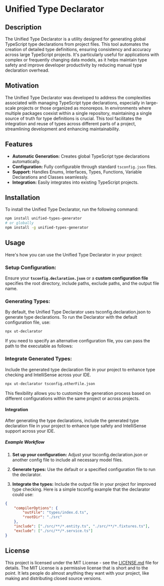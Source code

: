 # Unified Type Declarator

## Description

The Unified Type Declarator is a utility designed for generating global TypeScript type declarations from project files. This tool automates the creation of detailed type definitions, ensuring consistency and accuracy across large TypeScript projects. It's particularly useful for applications with complex or frequently changing data models, as it helps maintain type safety and improve developer productivity by reducing manual type declaration overhead.

## Motivation

The Unified Type Declarator was developed to address the complexities associated with managing TypeScript type declarations, especially in large-scale projects or those organized as monorepos. In environments where multiple packages coexist within a single repository, maintaining a single source of truth for type definitions is crucial. This tool facilitates the integration and reuse of types across different parts of a project, streamlining development and enhancing maintainability.

## Features

- **Automatic Generation:** Creates global TypeScript type declarations automatically.
- **Configuration:** Fully configurable through standard `tsconfig.json` files.
- **Support:** Handles Enums, Interfaces, Types, Functions, Variable Declarations and Classes seamlessly.
- **Integration:** Easily integrates into existing TypeScript projects.

## Installation

To install the Unified Type Declarator, run the following command:

```bash
npm install unified-types-generator
# or globally
npm install -g unified-types-generator
```

## Usage

Here's how you can use the Unified Type Declarator in your project:

### Setup Configuration:

Ensure your **`tsconfig.declaration.json`** or a **custom configuration file** specifies the root directory, include paths, exclude paths, and the output file name.

### Generating Types:

By default, the Unified Type Declarator uses tsconfig.declaration.json to generate type declarations. To run the Declarator with the default configuration file, use:

```bash
npx ut-declarator
```

If you need to specify an alternative configuration file, you can pass the path to the executable as follows:

### Integrate Generated Types:

Include the generated type declaration file in your project to enhance type checking and IntelliSense across your IDE.

```bash
npx ut-declarator tsconfig.otherFile.json
```

This flexibility allows you to customize the generation process based on different configurations within the same project or across projects.

#### Integration

After generating the type declarations, include the generated type declaration file in your project to enhance type safety and IntelliSense support across your IDE.

##### Example Workflow

1.  **Set up your configuration:** Adjust your tsconfig.declaration.json or another config file to include all necessary model files.

2.  **Generate types:** Use the default or a specified configuration file to run the declarator.

3.  **Integrate the types:** Include the output file in your project for improved type checking.
    Here is a simple tsconfig example that the declarator could use:

```json
{
	"compilerOptions": {
		"outFile": "types/index.d.ts",
		"rootDir": "./src"
	},
	"include": ["./src/**/*.entity.ts", "./src/**/*.fixtures.ts"],
	"exclude": ["./src/**/*.service.ts"]
}
```

## License

This project is licensed under the MIT License - see the [LICENSE.md](LICENSE.md) file for details. The MIT License is a permissive license that is short and to the point. It lets people do almost anything they want with your project, like making and distributing closed source versions.
